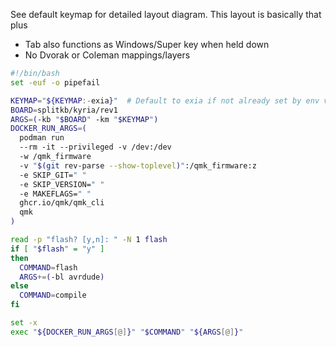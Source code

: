 See default keymap for detailed layout diagram. This layout is basically that plus

- Tab also functions as Windows/Super key when held down
- No Dvorak or Coleman mappings/layers


```bash
#!/bin/bash
set -euf -o pipefail

KEYMAP="${KEYMAP:-exia}"  # Default to exia if not already set by env var
BOARD=splitkb/kyria/rev1
ARGS=(-kb "$BOARD" -km "$KEYMAP")
DOCKER_RUN_ARGS=(
  podman run
  --rm -it --privileged -v /dev:/dev
  -w /qmk_firmware
  -v "$(git rev-parse --show-toplevel)":/qmk_firmware:z
  -e SKIP_GIT=" "
  -e SKIP_VERSION=" "
  -e MAKEFLAGS=" "
  ghcr.io/qmk/qmk_cli
  qmk
)

read -p "flash? [y,n]: " -N 1 flash
if [ "$flash" = "y" ]
then
  COMMAND=flash
  ARGS+=(-bl avrdude)
else
  COMMAND=compile
fi

set -x
exec "${DOCKER_RUN_ARGS[@]}" "$COMMAND" "${ARGS[@]}"
```
